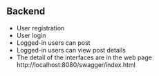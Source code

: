 ## Backend
* User registration
* User login
* Logged-in users can post
* Logged-in users can view post details
* The detail of the interfaces are in the web page http://localhost:8080/swagger/index.html
